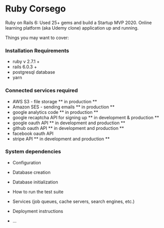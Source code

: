 # Ruby Corsego

Ruby on Rails 6: Used 25+ gems and build a Startup MVP 2020. Online learning platform (aka Udemy clone)
application up and running.

Things you may want to cover:

<h3>Installation Requirements</h3>
<ul>
  <li>ruby v 2.7.1 +</li>
  <li>rails 6.0.3 +</li>
  <li>postgresql database</li>
  <li>yarn</li>
</ul>

<h3>Connected services required</h3>
<ul>
<li>AWS S3 - file storage ** in production **</li>
<li>Amazon SES - sending emails ** in production **</li>
<li>google analytics code ** in production **</li>
<li>google recaptcha API for signing up ** in development &amp; production **</li>
<li>google oauth API ** in development and production **</li>
<li>github oauth API ** in development and production **</li>
<li>facebook oauth API</li>
<li>stripe API ** in development and production **</li>
</ul>  

<h3>System dependencies</h3>

* Configuration

* Database creation

* Database initialization

* How to run the test suite

* Services (job queues, cache servers, search engines, etc.)

* Deployment instructions

* ...
